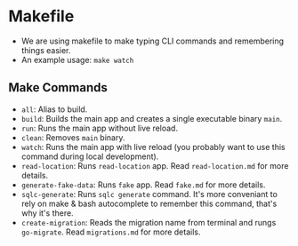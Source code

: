 # Makefile

- We are using makefile to make typing CLI commands and remembering things easier.
- An example usage: `make watch`

## Make Commands

- `all`: Alias to build.
- `build`: Builds the main app and creates a single executable binary `main`.
- `run`: Runs the main app without live reload.
- `clean`: Removes `main` binary.
- `watch`: Runs the main app with live reload (you probably want to use this command during local development).
- `read-location`: Runs `read-location` app. Read `read-location.md` for more details.
- `generate-fake-data`: Runs `fake` app. Read `fake.md` for more details.
- `sqlc-generate`: Runs `sqlc generate` command. It's more conveniant to rely on make & bash autocomplete to remember this command, that's why it's there.
- `create-migration`: Reads the migration name from terminal and rungs `go-migrate`. Read `migrations.md` for more details.

